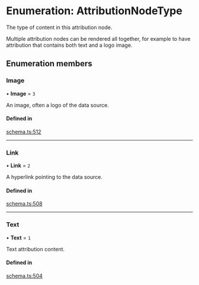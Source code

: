 # Enumeration: AttributionNodeType

The type of content in this attribution node.

Multiple attribution nodes can be rendered all together, for example to have
attribution that contains both text and a logo image.

## Enumeration members

### Image

• **Image** = `3`

An image, often a logo of the data source.

#### Defined in

[schema.ts:512](https://github.com/coda/packs-sdk/blob/main/schema.ts#L512)

___

### Link

• **Link** = `2`

A hyperlink pointing to the data source.

#### Defined in

[schema.ts:508](https://github.com/coda/packs-sdk/blob/main/schema.ts#L508)

___

### Text

• **Text** = `1`

Text attribution content.

#### Defined in

[schema.ts:504](https://github.com/coda/packs-sdk/blob/main/schema.ts#L504)
